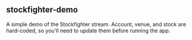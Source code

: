 ## stockfighter-demo

A simple demo of the Stockfighter stream. Account, venue, and stock are hard-coded, so you'll need 
to update them before running the app.  